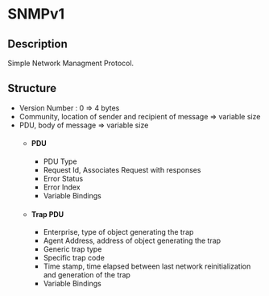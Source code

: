 # SNMPv1
## Description
Simple Network Managment Protocol.

## Structure
  - Version Number : 0 => 4 bytes
  - Community, location of sender and recipient of message => variable size
  - PDU, body of message => variable size
    - #### PDU
      - PDU Type
      - Request Id, Associates Request with responses
      - Error Status
      - Error Index
      - Variable Bindings
    - #### Trap PDU
      - Enterprise, type of object generating the trap
      - Agent Address, address of object generating the trap
      - Generic trap type
      - Specific trap code
      - Time stamp, time elapsed between last network reinitialization and generation of the trap
      - Variable Bindings
